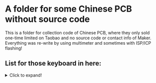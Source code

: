 # A folder for some Chinese PCB without source code

This is a folder for collection code of Chinese PCB, where they only sold one-time limited on Taobao and no source code or contact info of Maker. Everything was re-write by using multimeter and sometimes with ISP/ICP flashing!

## List for those keyboard in here:
<details>
  <summary>Click to expand!</summary>

<<<<<<< HEAD
  | Keyboard name | MCU           | Layout        | Hotswap | LED  | OLED | Other |
  | ------------- | ------------- | ------------- | ------- | ---- | ---- | ----- |
  | Devil68 Pro   | Atmega32U4    | 68 Keys (65%) | Yes     | RGB  | No   | No    |
  | M63 RGB       | STM32F072CBU6 | 63 Keys (60%) | Yes     | RGB  | No   | No    |
  |               |               |               |         |      |      |       |
=======
  | Keyboard name | MCU           | Layout        | Hotswap | LED                      | OLED | Other |
  | ------------- | ------------- | ------------- | ------- | ------------------------ | ---- | ----- |
  | Black E6.5    | Atmega32U4    | 68 Keys (65%) | No      | Backlight & RGB Lighting | No   | No    |
  | Devil68 Pro   | Atmega32U4    | 68 Keys (65%) | Yes     | RGB Matrix               | No   | No    |
  |               |               |               |         |                          |      |       |
>>>>>>> playground_new
</details>
